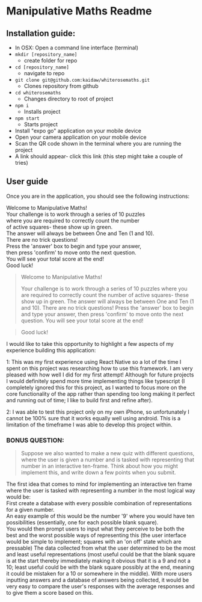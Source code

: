 # Manipulative Maths Readme

## Installation guide:

- In OSX: Open a command line interface (terminal)
- `mkdir [repository_name]`
  - create folder for repo
- `cd [repository_name]`
  - navigate to repo
- `git clone git@github.com:kaidaw/whiterosemaths.git`
  - Clones repository from github
- `cd whiterosemaths`
  - Changes directory to root of project
- `npm i`
  - Installs project
- `npm start`
  - Starts project
- Install "expo go" application on your mobile device
- Open your camera application on your mobile device
- Scan the QR code shown in the terminal where you are running the project
- A link should appear- click this link (this step might take a couple of tries)

<h2>User guide</h2>

Once you are in the application, you should see the following instructions:

 <p>
Welcome to Manipulative Maths! <br/>
Your challenge is to work through a series of 10 puzzles <br/>
where you are required to correctly count the number<br/>
of active squares- these show up in green.  <br/>
The answer will always be between One and Ten (1 and 10).<br/>
There are no trick questions!  <br/>
Press the 'answer' box to begin and type your answer, <br/>
then press 'confirm' to move onto the next question. <br/>
You will see your total score at the end!  <br/>
Good luck!
 </p>
 
 > Welcome to Manipulative Maths! 
>
> Your challenge is to work through a series of 10 puzzles
where you are required to correctly count the number
of active squares- these show up in green. 
The answer will always be between One and Ten (1 and 10).
There are no trick questions!
Press the 'answer' box to begin and type your answer, 
then press 'confirm' to move onto the next question.
You will see your total score at the end! 

> Good luck!
  
  <p>
  I would like to take this opportunity to highlight a few aspects of my experience building this application: <br/>
  
  1: This was my first experience using React Native so a lot of the time I spent on this project was researching
  how to use this framework. I am very pleased with how well I did for my first attempt! Although for future projects
  I would definitely spend more time implementing things like typescript (I completely ignored this for this project,
  as I wanted to focus more on the core functionality of the app rather than spending too long making it perfect and
  running out of time; I like to build first and refine after). <br/>
  
  2: I was able to test this project only on my own iPhone, so unfortunately I cannot be 100% sure that it works equally well
  using android. This is a limitation of the timeframe I was able to develop this project within. <br/>

  </P>
  
  <h3>BONUS QUESTION:</h3>
  
  
  > Suppose we also wanted to make a new quiz with different questions,
  where the user is given a number and is tasked with representing that
  number in an interactive ten-frame. Think about how you might implement this,
  and write down a few points when you submit.
  
  <p>
  The first idea that comes to mind for implementing an interactive ten frame where the user is
  tasked with representing a number in the most logical way would be: <br/>
  First create a database with every possible combination of representations for a given number. <br/>
  An easy example of this would be the number '9' where you would have ten possibilities
  (essentially, one for each possible blank square). <br/>
  You would then prompt users to input what they perceive to be both the best and the worst possible ways of
  representing this (the user interface would be simple to implement; squares with an 'on off' state which are pressable)
  The data collected from what the user determined to be the most and least useful representations (most useful could be that the blank
  square is at the start thereby immediately making it obvious that it is a 9 and not a 10; least useful could be with the blank square
  possibly at the end, meaning it could be mistaken for a 10 or somewhere in the middle). With more users inputting answers and
  a database of answers being collected, it would be very easy to compare the user's responses with the average responses
  and to give them a score based on this.
  </P>
